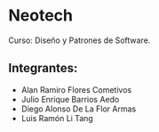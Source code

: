 # Neotech
Curso: Diseño y Patrones de Software.
## Integrantes: 
- Alan Ramiro Flores Cometivos    
- Julio Enrique Barrios Aedo      
- Diego Alonso De La Flor Armas   
- Luis Ramón Li Tang             
